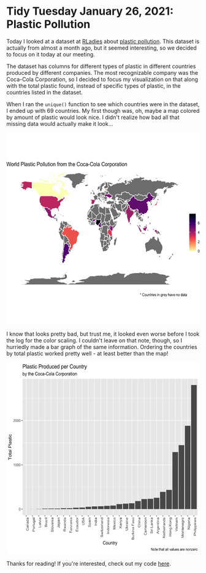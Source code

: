 # Tidy Tuesday January 26, 2021: Plastic Pollution

Today I looked at a dataset at [RLadies](https://github.com/RLadies-Amherst/RLadies-Amherst) about [plastic pollution](https://github.com/rfordatascience/tidytuesday/tree/master/data/2021/2021-01-26). This dataset is actually from almost a month ago, but it seemed interesting, so we decided to focus on it today at our meeting.

The dataset has columns for different types of plastic in different countries produced by different companies. The most recognizable company was the Coca-Cola Corporation, so I decided to focus my visualization on that along with the total plastic found, instead of specific types of plastic, in the countries listed in the dataset.

When I ran the `unique()` function to see which countries were in the dataset, I ended up with 69 countries. My first though was, oh, maybe a map colored by amount of plastic would look nice. I didn't realize how bad all that missing data would actually make it look...

<img src = "https://raw.githubusercontent.com/aboskovic21/tidy_tuesday/main/2021/map_fail.jpg" width="600" height="500">

I know that looks pretty bad, but trust me, it looked even worse before I took the log for the color scaling. I couldn't leave on that note, though, so I hurriedly made a bar graph of the same information. Ordering the countries by total plastic worked pretty well - at least better than the map! 

<img src = "https://raw.githubusercontent.com/aboskovic21/tidy_tuesday/main/2021/plastic.jpg" width="600" height="500">

Thanks for reading! If you're interested, check out my code [here](https://github.com/aboskovic21/tidy_tuesday/blob/main/2021/week5.Rmd).
